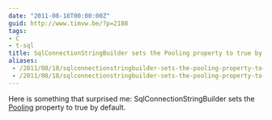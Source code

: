 ```yaml
---
date: "2011-08-18T00:00:00Z"
guid: http://www.timvw.be/?p=2188
tags:
- C
- t-sql
title: SqlConnectionStringBuilder sets the Pooling property to true by default
aliases:
 - /2011/08/18/sqlconnectionstringbuilder-sets-the-pooling-property-to-true-by-default/
 - /2011/08/18/sqlconnectionstringbuilder-sets-the-pooling-property-to-true-by-default.html
---
```

Here is something that surprised me: SqlConnectionStringBuilder sets the [Pooling](http://msdn.microsoft.com/en-us/library/system.data.sqlclient.sqlconnectionstringbuilder.pooling.aspx) property to true by default.